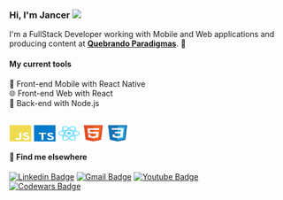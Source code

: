 ### Hi, I'm Jancer <img src="https://media.giphy.com/media/hvRJCLFzcasrR4ia7z/giphy.gif" width="30" >

I'm a FullStack Developer working with Mobile and Web applications and producing content at [**Quebrando Paradigmas**](https://www.youtube.com/c/QuebrandoParadigmas). 🚀

#### My current tools 
📲 Front-end Mobile with React Native  
🌐 Front-end Web with React  
📡 Back-end with Node.js

<div style="display: inline_block"><br>
  <img align="center" alt="Rafa-Js" height="30" width="40" src="https://raw.githubusercontent.com/devicons/devicon/master/icons/javascript/javascript-plain.svg">
  <img align="center" alt="Rafa-Ts" height="30" width="40" src="https://raw.githubusercontent.com/devicons/devicon/master/icons/typescript/typescript-plain.svg">
  <img align="center" alt="Rafa-React" height="30" width="40" src="https://raw.githubusercontent.com/devicons/devicon/master/icons/react/react-original.svg">
  <img align="center" alt="Rafa-HTML" height="30" width="40" src="https://raw.githubusercontent.com/devicons/devicon/master/icons/html5/html5-original.svg">
  <img align="center" alt="Rafa-CSS" height="30" width="40" src="https://raw.githubusercontent.com/devicons/devicon/master/icons/css3/css3-original.svg">
</div>


#### 💬 Find me elsewhere

[![Linkedin Badge](https://img.shields.io/badge/-Jancer%20Lima-0077b5?style=flat-square&logo=Linkedin&logoColor=white&link=https://www.linkedin.com/in/jancer/)](https://www.linkedin.com/in/jancer/) 
[![Gmail Badge](https://img.shields.io/badge/-contato.jancersl@gmail.com-0077b5?style=flat-square&logo=Gmail&logoColor=white&link=mailto:contato.jancersl@gmail.com)](mailto:contato.jancersl@gmail.com)
[![Youtube Badge](https://img.shields.io/badge/-Quebrando%20Paradigmas-0077b5?style=flat-square&logo=Youtube&logoColor=white&link=https://www.youtube.com/c/QuebrandoParadigmas)](https://www.youtube.com/c/QuebrandoParadigmas)
<br />
[![Codewars Badge](https://www.codewars.com/users/Jancera/badges/large&link=https://www.codewars.com/users/Jancera)](https://www.codewars.com/users/Jancera)
<!---
Jancera/Jancera is a ✨ special ✨ repository because its `README.md` (this file) appears on your GitHub profile.
You can click the Preview link to take a look at your changes.
--->
